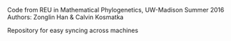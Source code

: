 Code from REU in Mathematical Phylogenetics, UW-Madison Summer 2016
Authors: Zonglin Han & Calvin Kosmatka

Repository for easy syncing across machines
